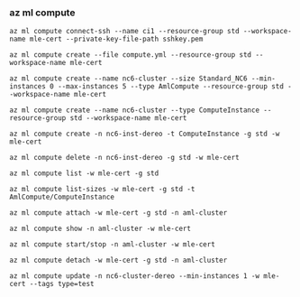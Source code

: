 ### az ml compute

```shell
az ml compute connect-ssh --name ci1 --resource-group std --workspace-name mle-cert --private-key-file-path sshkey.pem
```

```shell
az ml compute create --file compute.yml --resource-group std --workspace-name mle-cert
```

```shell
az ml compute create --name nc6-cluster --size Standard_NC6 --min-instances 0 --max-instances 5 --type AmlCompute --resource-group std --workspace-name mle-cert
```

```shell
az ml compute create --name nc6-cluster --type ComputeInstance --resource-group std --workspace-name mle-cert
```

```shell
az ml compute create -n nc6-inst-dereo -t ComputeInstance -g std -w mle-cert
```

```shell
az ml compute delete -n nc6-inst-dereo -g std -w mle-cert
```

```shell
az ml compute list -w mle-cert -g std
```

```shell
az ml compute list-sizes -w mle-cert -g std -t AmlCompute/ComputeInstance
```

```shell
az ml compute attach -w mle-cert -g std -n aml-cluster
```

```shell
az ml compute show -n aml-cluster -w mle-cert
```

```shell
az ml compute start/stop -n aml-cluster -w mle-cert
```

```shell
az ml compute detach -w mle-cert -g std -n aml-cluster
```

```shell
az ml compute update -n nc6-cluster-dereo --min-instances 1 -w mle-cert --tags type=test
```